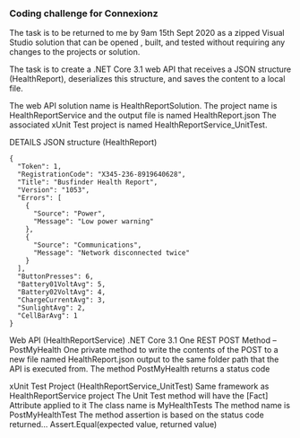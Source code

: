 ### Coding challenge for Connexionz

The task is to be returned to me by 9am 15th Sept 2020 as a zipped Visual Studio solution that can be opened , built, and tested without requiring any changes to the projects or solution.

The task is to create a .NET Core 3.1 web API that receives a JSON structure (HealthReport), deserializes this structure, and saves the content to a local file.

The web API solution name is HealthReportSolution.
The project name is HealthReportService and the output file is named HealthReport.json
The associated xUnit Test project is named HealthReportService_UnitTest.

DETAILS
JSON structure (HealthReport)
```
{
  "Token": 1,
  "RegistrationCode": "X345-236-8919640628",
  "Title": "Busfinder Health Report",
  "Version": "1053",
  "Errors": [
    {
      "Source": "Power",
      "Message": "Low power warning"
    },
    {
      "Source": "Communications",
      "Message": "Network disconnected twice"
    }
  ],
  "ButtonPresses": 6,
  "Battery01VoltAvg": 5,
  "Battery02VoltAvg": 4,
  "ChargeCurrentAvg": 3,
  "SunlightAvg": 2,
  "CellBarAvg": 1
}
```

Web API (HealthReportService)
.NET Core 3.1
One REST POST Method – PostMyHealth
One private method to write the contents of the POST to a new file named HealthReport.json output to the same folder path that the API is executed from.
The method PostMyHealth returns a status code

xUnit Test Project (HealthReportService_UnitTest)
Same framework as HealthReportService project
The Unit Test method will have the [Fact] Attribute applied to it
The class name is MyHealthTests
The method name is PostMyHealthTest
The method assertion is based on the status code returned… Assert.Equal(expected value, returned value)
